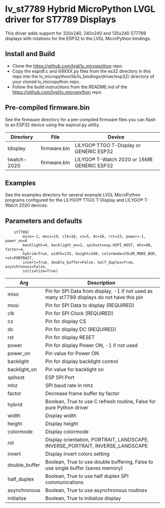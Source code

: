 # lv_st7789 Hybrid MicroPython LVGL driver for ST7789 Displays

This driver adds support for 320x240, 240x240 and 135x240 ST7789 displays with
rotations for the ESP32 to the LVGL MicroPython bindings.

## Install and Build

- Clone the https://github.com/lvgl/lv_micropython repo.
- Copy the espidf.c and ili9XXX.py files from the es32 directory in this repo into the lv_micropython/lib/lv_bindings/driver/esp32/ directory of your cloned lv_micropython repo.
- Follow the build instructions from the README.md of the https://github.com/lvgl/lv_micropython repo.

## Pre-compiled firmware.bin

See the firmware directory for a pre-compiled firmware files you can flash to an ESP32 device using the esptool.py utility.

Directory    | File         | Device
------------ | ------------ | ------------------------------------------
tdisplay     | firmware.bin | LILYGO® TTGO T-Display or GENERIC ESP32
twatch-2020  | firmware.bin | LILYGO® T-Watch 2020 or 16MB GENERIC ESP32

## Examples

See the examples directory for several example LVGL MicroPython programs configured for the LILYGO® TTGO T-Display and LILYGO® T-Watch 2020 devices.

## Parameters and defaults

```
    st7789(
        miso=-1, mosi=19, clk=18, cs=5, dc=16, rst=23, power=-1, power_on=0
        backlight=4, backlight_on=1, spihost=esp.HSPI_HOST, mhz=40, factor=4,
        hybrid=True, width=135, height=240, colormode=COLOR_MODE_BGR, rot=PORTRAIT,
        invert=True, double_buffer=False, half_duplex=True, asynchronous=False,
        initialize=True)
```

Arg | Description
--- | -----------
miso | Pin for SPI Data from display, -1 if not used as many st7789 displays do not have this pin
mosi | Pin for SPI Data to display (REQUIRED)
clk | Pin for SPI Clock (REQUIRED)
cs | Pin for display CS
dc | Pin for display DC (REQUIRED)
rst | Pin for display RESET
power | Pin for display Power ON, -1 if not used
power_on | Pin value for Power ON
backlight | Pin for display backlight control
backlight_on | Pin value for backlight on
spihost | ESP SPI Port
mhz | SPI baud rate in mhz
factor | Decrease frame buffer by factor
hybrid | Boolean, True to use C refresh routine, False for pure Python driver
width | Display width
height | Display height
colormode | Display colormode
rot | Display orientation, PORTRAIT, LANDSCAPE, INVERSE_PORTRAIT, INVERSE_LANDSCAPE
invert | Display invert colors setting
double_buffer | Boolean, True to use double buffering, False to use single buffer (saves memory)
half_duplex | Boolean, True to use half duplex SPI communications
asynchronous | Boolean, True to use asynchronous routines
initialize | Boolean, True to initialize display

